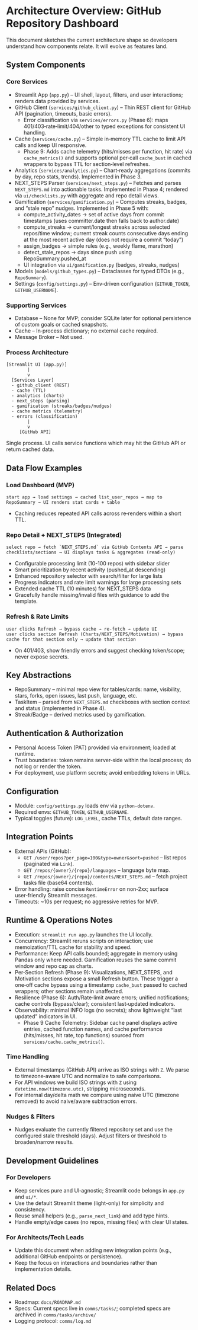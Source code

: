 # Architecture Overview: GitHub Repository Dashboard

This document sketches the current architecture shape so developers understand how components relate. It will evolve as features land.

## System Components

### Core Services
- Streamlit App (`app.py`) – UI shell, layout, filters, and user interactions; renders data provided by services.
- GitHub Client (`services/github_client.py`) – Thin REST client for GitHub API (pagination, timeouts, basic errors).
  - Error classification via `services/errors.py` (Phase 6): maps 401/403‑rate‑limit/404/other to typed exceptions for consistent UI handling.
- Cache (`services/cache.py`) – Simple in‑memory TTL cache to limit API calls and keep UI responsive.
  - Phase 9: Adds cache telemetry (hits/misses per function, hit rate) via `cache_metrics()` and supports optional per‑call `cache_bust` in cached wrappers to bypass TTL for section‑level refreshes.
- Analytics (`services/analytics.py`) – Chart‑ready aggregations (commits by day, repo stats, trends). Implemented in Phase 3.
 - NEXT_STEPS Parser (`services/next_steps.py`) – Fetches and parses `NEXT_STEPS.md` into actionable tasks. Implemented in Phase 4; rendered via `ui/checklists.py` with aggregate and repo detail views.
- Gamification (`services/gamification.py`) – Computes streaks, badges, and “stale repo” nudges. Implemented in Phase 5 with:
  - compute_activity_dates → set of active days from commit timestamps (uses committer.date then falls back to author.date)
  - compute_streaks → current/longest streaks across selected repos/time window; current streak counts consecutive days ending at the most recent active day (does not require a commit “today”)
  - assign_badges → simple rules (e.g., weekly flame, marathon)
  - detect_stale_repos → days since push using RepoSummary.pushed_at
  - UI integration via `ui/gamification.py` (badges, streaks, nudges)
- Models (`models/github_types.py`) – Dataclasses for typed DTOs (e.g., `RepoSummary`).
- Settings (`config/settings.py`) – Env‑driven configuration (`GITHUB_TOKEN`, `GITHUB_USERNAME`).

### Supporting Services
- Database – None for MVP; consider SQLite later for optional persistence of custom goals or cached snapshots.
- Cache – In‑process dictionary; no external cache required.
- Message Broker – Not used.

### Process Architecture
```
[Streamlit UI (app.py)]
        |
        v
  [Services Layer]
  - github_client (REST)
  - cache (TTL)
  - analytics (charts)
  - next_steps (parsing)
  - gamification (streaks/badges/nudges)
  - cache metrics (telemetry)
  - errors (classification)
        |
        v
     [GitHub API]
```
Single process. UI calls service functions which may hit the GitHub API or return cached data.

## Data Flow Examples

### Load Dashboard (MVP)
```
start app → load settings → cached list_user_repos → map to RepoSummary → UI renders stat cards + table
```
- Caching reduces repeated API calls across re‑renders within a short TTL.

### Repo Detail + NEXT_STEPS (Integrated)
```
select repo → fetch `NEXT_STEPS.md` via GitHub Contents API → parse checklists/sections → UI displays tasks & aggregates (read‑only)
```
- Configurable processing limit (10-100 repos) with sidebar slider
- Smart prioritization by recent activity (pushed_at descending)
- Enhanced repository selector with search/filter for large lists
- Progress indicators and rate limit warnings for large processing sets
- Extended cache TTL (10 minutes) for NEXT_STEPS data
- Gracefully handle missing/invalid files with guidance to add the template.

### Refresh & Rate Limits
```
user clicks Refresh → bypass cache → re‑fetch → update UI
user clicks section Refresh (Charts/NEXT_STEPS/Motivation) → bypass cache for that section only → update that section
```
- On 401/403, show friendly errors and suggest checking token/scope; never expose secrets.

## Key Abstractions

- RepoSummary – minimal repo view for tables/cards: name, visibility, stars, forks, open issues, last push, language, etc.
- TaskItem – parsed from `NEXT_STEPS.md` checkboxes with section context and status (implemented in Phase 4).
- Streak/Badge – derived metrics used by gamification.

## Authentication & Authorization

- Personal Access Token (PAT) provided via environment; loaded at runtime.
- Trust boundaries: token remains server‑side within the local process; do not log or render the token.
- For deployment, use platform secrets; avoid embedding tokens in URLs.

## Configuration

- Module: `config/settings.py` loads env via `python-dotenv`.
- Required envs: `GITHUB_TOKEN`, `GITHUB_USERNAME`.
- Typical toggles (future): `LOG_LEVEL`, cache TTLs, default date ranges.

## Integration Points

- External APIs (GitHub):
  - `GET /user/repos?per_page=100&type=owner&sort=pushed` – list repos (paginated via `Link`).
  - `GET /repos/{owner}/{repo}/languages` – language byte map.
  - `GET /repos/{owner}/{repo}/contents/NEXT_STEPS.md` – fetch project tasks file (base64 contents).
- Error handling: raise concise `RuntimeError` on non‑2xx; surface user‑friendly Streamlit messages.
- Timeouts: ~10s per request; no aggressive retries for MVP.

## Runtime & Operations Notes

- Execution: `streamlit run app.py` launches the UI locally.
- Concurrency: Streamlit reruns scripts on interaction; use memoization/TTL cache for stability and speed.
- Performance: Keep API calls bounded; aggregate in memory using Pandas only where needed. Gamification reuses the same commit window and repo cap as charts.
- Per‑Section Refresh (Phase 9): Visualizations, NEXT_STEPS, and Motivation sections expose a small Refresh button. These trigger a one‑off cache bypass using a timestamp `cache_bust` passed to cached wrappers; other sections remain unaffected.
- Resilience (Phase 6): Auth/Rate‑limit aware errors; unified notifications; cache controls (bypass/clear); consistent last‑updated indicators.
- Observability: minimal INFO logs (no secrets); show lightweight “last updated” indicators in UI.
  - Phase 9 Cache Telemetry: Sidebar cache panel displays active entries, cached function names, and cache performance (hits/misses, hit rate, top functions) sourced from `services/cache.cache_metrics()`.

### Time Handling
- External timestamps (GitHub API) arrive as ISO strings with `Z`. We parse to timezone‑aware UTC and normalize to safe comparisons.
- For API windows we build ISO strings with `Z` using `datetime.now(timezone.utc)`, stripping microseconds.
- For internal day/delta math we compare using naive UTC (timezone removed) to avoid naive/aware subtraction errors.

### Nudges & Filters
- Nudges evaluate the currently filtered repository set and use the configured stale threshold (days). Adjust filters or threshold to broaden/narrow results.

## Development Guidelines

### For Developers
- Keep services pure and UI‑agnostic; Streamlit code belongs in `app.py` and `ui/*`.
- Use the default Streamlit theme (light-only) for simplicity and consistency.
- Reuse small helpers (e.g., `parse_next_link`) and add type hints.
- Handle empty/edge cases (no repos, missing files) with clear UI states.

### For Architects/Tech Leads
- Update this document when adding new integration points (e.g., additional GitHub endpoints or persistence).
- Keep the focus on interactions and boundaries rather than implementation details.

## Related Docs

- Roadmap: `docs/ROADMAP.md`
- Specs: Current specs live in `comms/tasks/`; completed specs are archived in `comms/tasks/archive/`
- Logging protocol: `comms/log.md`
